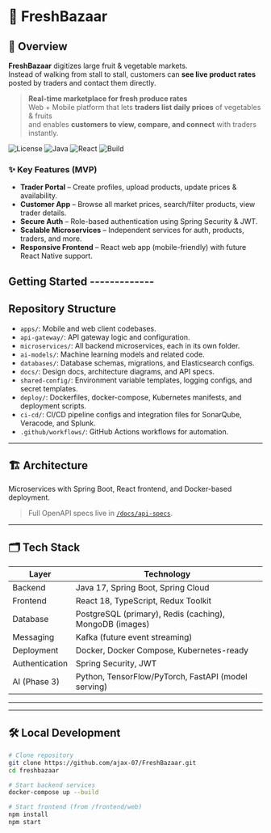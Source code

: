 # 🥬 FreshBazaar

## 🚀 Overview
**FreshBazaar** digitizes large fruit & vegetable markets.  
Instead of walking from stall to stall, customers can **see live product rates** posted by traders and contact them directly.


> **Real-time marketplace for fresh produce rates**  
> Web + Mobile platform that lets **traders list daily prices** of vegetables & fruits  
> and enables **customers to view, compare, and connect** with traders instantly.

![License](https://img.shields.io/badge/license-MIT-blue.svg)
![Java](https://img.shields.io/badge/Java-17-green.svg)
![React](https://img.shields.io/badge/React-18-blue.svg)
![Build](https://github.com/ajax-07/freshbazaar/actions/workflows/ci.yml/badge.svg)

### ✨ Key Features (MVP)
- **Trader Portal** – Create profiles, upload products, update prices & availability.
- **Customer App** – Browse all market prices, search/filter products, view trader details.
- **Secure Auth** – Role-based authentication using Spring Security & JWT.
- **Scalable Microservices** – Independent services for auth, products, traders, and more.
- **Responsive Frontend** – React web app (mobile-friendly) with future React Native support.

## Getting Started -------------


## Repository Structure

- `apps/`: Mobile and web client codebases.
- `api-gateway/`: API gateway logic and configuration.
- `microservices/`: All backend microservices, each in its own folder.
- `ai-models/`: Machine learning models and related code.
- `databases/`: Database schemas, migrations, and Elasticsearch configs.
- `docs/`: Design docs, architecture diagrams, and API specs.
- `shared-config/`: Environment variable templates, logging configs, and secret templates.
- `deploy/`: Dockerfiles, docker-compose, Kubernetes manifests, and deployment scripts.
- `ci-cd/`: CI/CD pipeline configs and integration files for SonarQube, Veracode, and Splunk.
- `.github/workflows/`: GitHub Actions workflows for automation.

-----------------------

## 🏗️ Architecture

Microservices with Spring Boot, React frontend, and Docker-based deployment.

> Full OpenAPI specs live in [`/docs/api-specs`](docs/api-specs).

---------------------

## 🗂 Tech Stack
| Layer            | Technology                                   |
|------------------|----------------------------------------------|
| Backend          | Java 17, Spring Boot, Spring Cloud           |
| Frontend         | React 18, TypeScript, Redux Toolkit          |
| Database         | PostgreSQL (primary), Redis (caching), MongoDB (images)       |
| Messaging        | Kafka (future event streaming)               |
| Deployment       | Docker, Docker Compose, Kubernetes-ready     |
| Authentication   | Spring Security, JWT                         |
| AI (Phase 3)     | Python, TensorFlow/PyTorch, FastAPI (model serving) |

-------------


--------------

## 🛠️ Local Development

```bash
# Clone repository
git clone https://github.com/ajax-07/FreshBazaar.git
cd freshbazaar

# Start backend services
docker-compose up --build

# Start frontend (from /frontend/web)
npm install
npm start

